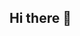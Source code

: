 ## Hi there 👋

<!--
**justhaylz/justhaylz** is a ✨ _special_ ✨ repository because its `README.md` (this file) appears on your GitHub profile.

👋 Hi there! I'm justhaylz, a versatile and results-oriented web developer with a passion for creating seamless, responsive web applications. With expertise in HTML, CSS, PHP, Tailwind CSS, and JavaScript, I love turning complex problems into simple, beautiful, and intuitive designs. My experience spans both frontend and backend development, ensuring comprehensive solutions that are both efficient and secure.

Having honed my skills at Mission Ready HQ and through impactful projects with organizations like the Cancer Society and NZ Post Group, I bring a unique blend of technical prowess and effective communication to every project. Whether it's integrating APIs, working with databases, or optimizing user experience, I am committed to delivering high-quality results.

Here on my GitHub, you’ll find a collection of my projects, where innovation meets practicality. I’m always eager to collaborate, learn, and contribute to exciting new ventures. Let’s build something amazing together!

